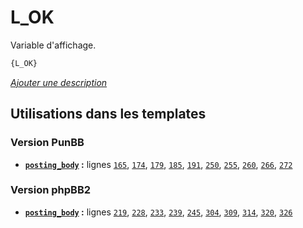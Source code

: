 # L_OK


Variable d'affichage.

```html
{L_OK}
```

[*Ajouter une description*](https://fa-tvars.appspot.com/var/L_OK)

## Utilisations dans les templates

### Version PunBB
* __[`posting_body`](../tpl/var/punbb/posting_body.md#readme) :__ lignes [`165`](../tpl/src/punbb/posting_body.tpl#L165), [`174`](../tpl/src/punbb/posting_body.tpl#L174), [`179`](../tpl/src/punbb/posting_body.tpl#L179), [`185`](../tpl/src/punbb/posting_body.tpl#L185), [`191`](../tpl/src/punbb/posting_body.tpl#L191), [`250`](../tpl/src/punbb/posting_body.tpl#L250), [`255`](../tpl/src/punbb/posting_body.tpl#L255), [`260`](../tpl/src/punbb/posting_body.tpl#L260), [`266`](../tpl/src/punbb/posting_body.tpl#L266), [`272`](../tpl/src/punbb/posting_body.tpl#L272)

### Version phpBB2
* __[`posting_body`](../tpl/var/subsilver/posting_body.md#readme) :__ lignes [`219`](../tpl/src/subsilver/posting_body.tpl#L219), [`228`](../tpl/src/subsilver/posting_body.tpl#L228), [`233`](../tpl/src/subsilver/posting_body.tpl#L233), [`239`](../tpl/src/subsilver/posting_body.tpl#L239), [`245`](../tpl/src/subsilver/posting_body.tpl#L245), [`304`](../tpl/src/subsilver/posting_body.tpl#L304), [`309`](../tpl/src/subsilver/posting_body.tpl#L309), [`314`](../tpl/src/subsilver/posting_body.tpl#L314), [`320`](../tpl/src/subsilver/posting_body.tpl#L320), [`326`](../tpl/src/subsilver/posting_body.tpl#L326)